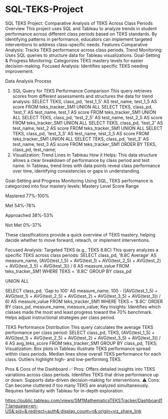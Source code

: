 # SQL-TEKS-Project
SQL TEKS Project: Comparative Analysis of TEKS Across Class Periods
Overview
This project uses SQL and Tableau to analyze trends in student performance across different class periods based on TEKS standards. By identifying patterns in performance, educators can implement targeted interventions to address class-specific needs.
Features
Comparative Analysis: Tracks TEKS performance across class periods.
Trend Monitoring: Uses SQL queries to structure data for Tableau visualizations.
Goal-Setting & Progress Monitoring: Categorizes TEKS mastery levels for easier decision-making.
Focused Analysis: Identifies specific TEKS needing improvement.

Data Analysis Process
1. SQL Query for TEKS Performance Comparison
This query retrieves scores from different assessments and structures the data for trend analysis:
SELECT TEKS, class_pd, 'test_1_5' AS test_name, test_1_5 AS score
FROM teks_tracker_SM1
UNION ALL
SELECT TEKS, class_pd, 'test_1' AS test_name, test_1 AS score
FROM teks_tracker_SM1
UNION ALL
SELECT TEKS, class_pd, 'test_2_5' AS test_name, test_2_5 AS score
FROM teks_tracker_SM1
UNION ALL
SELECT TEKS, class_pd, 'test_2' AS test_name, test_2 AS score
FROM teks_tracker_SM1
UNION ALL
SELECT TEKS, class_pd, 'test_3_5' AS test_name, test_3_5 AS score
FROM teks_tracker_SM1
UNION ALL
SELECT TEKS, class_pd, 'test_3' AS test_name, test_3 AS score
FROM teks_tracker_SM1
ORDER BY TEKS, class_pd, test_name;
2. Visualization: Trend Lines in Tableau
How it Helps:
This data structure allows a clear breakdown of performance by class period and test name.
In Tableau, trend lines with data points reveal class performance over time, identifying consistencies or gaps in understanding.

Goal-Setting and Progress Monitoring
Using SQL, TEKS performance is categorized into four mastery levels:
Mastery Level
Score Range

Mastered
77%-100%

Met
54%-76%

Approached
38%-53%

Not Met
0%-37%

These classifications provide a quick overview of TEKS mastery, helping decide whether to move forward, reteach, or implement interventions.

Focused Analysis: Targeted TEKS (e.g., TEKS 8.8C)
This query analyzes a specific TEKS across class periods:
SELECT
    class_pd,
    '8.8C Average' AS measure_name,
    (AVG(test_1_5) + AVG(test_1) + AVG(test_2_5) + AVG(test_2) + AVG(test_3_5) + AVG(test_3)) / 6 AS measure_value
FROM teks_tracker_SM1
WHERE TEKS = '8.8C'
GROUP BY class_pd

UNION ALL

SELECT
    class_pd,
    'Gap to 100' AS measure_name,
    100 - ((AVG(test_1_5) + AVG(test_1) + AVG(test_2_5) + AVG(test_2) + AVG(test_3_5) + AVG(test_3)) / 6) AS measure_value
FROM teks_tracker_SM1
WHERE TEKS = '8.8C'
ORDER BY class_pd, measure_name, measure_value;
Key Insights:
Identifies which classes made the most and least progress toward the 70% benchmark.
Helps adjust instructional strategies per class period.

TEKS Performance Distribution
This query calculates the average TEKS performance per class period:
SELECT
    class_pd,
    TEKS,
    (AVG(test_1_5) + AVG(test_1) + AVG(test_2_5) + AVG(test_2) + AVG(test_3_5) + AVG(test_3)) / 6 AS avg_teks_score
FROM teks_tracker_SM1
GROUP BY class_pd, TEKS;
Visualization:
Box plots in Tableau illustrate TEKS performance spread within class periods.
Median lines show overall TEKS performance for each class.
Outliers highlight high- and low-performing TEKS.

Pros & Cons of the Dashboard
✅ Pros:
Offers detailed insights into TEKS variations across class periods.
Identifies TEKS that drive performance up or down.
Supports data-driven decision-making for interventions.
⚠️ Cons:
Can become cluttered if too many TEKS are analyzed simultaneously.
Requires familiarity with Tableau for in-depth exploration.

https://public.tableau.com/views/SM1MathematicsTEKSTracker/Dashboard1?:language=en-US&:sid=&:redirect=auth&:display_count=n&:origin=viz_share_link
